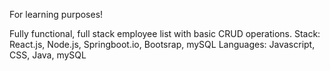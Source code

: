 For learning purposes!

Fully functional, full stack employee list with basic CRUD operations.
Stack: React.js, Node.js, Springboot.io, Bootsrap, mySQL
Languages: Javascript, CSS, Java, mySQL
